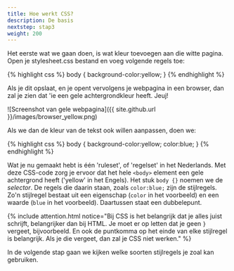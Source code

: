 ```yaml
---
title: Hoe werkt CSS?
description: De basis
nextstep: stap3
weight: 200
---
```

Het eerste wat we gaan doen, is wat kleur toevoegen aan die witte pagina.
Open je stylesheet.css bestand en voeg volgende regels toe:

{% highlight css %}
body {
    background-color:yellow;
}
{% endhighlight %}

Als je dit opslaat, en je opent vervolgens je webpagina in een browser, dan zal je zien dat 'ie een gele achtergrondkleur heeft. Jeuj!

![Screenshot van gele webpagina]({{ site.github.url }}/images/browser_yellow.png)

Als we dan de kleur van de tekst ook willen aanpassen, doen we:

{% highlight css %}
body {
    background-color:yellow;
    color:blue;
}
{% endhighlight %}

Wat je nu gemaakt hebt is één 'ruleset', of 'regelset' in het Nederlands. Met deze CSS-code zorg je ervoor dat het hele `<body>` element een gele achtergrond heeft ('yellow' in het Engels). Het stuk `body {}` noemen we de *selector*. De regels die daarin staan, zoals `color:blue;` zijn de stijlregels. Zo'n stijlregel bestaat uit een eigenschap (`color` in het voorbeeld) en een waarde (`blue` in het voorbeeld). Daartussen staat een dubbelepunt.

{% include attention.html notice="Bij CSS is het belangrijk dat je alles juist schrijft, belangrijker dan bij HTML. Je moet er op letten dat je geen `}` vergeet, bijvoorbeeld. En ook de puntkomma op het einde van elke stijlregel is belangrijk. Als je die vergeet, dan zal je CSS niet werken." %}

In de volgende stap gaan we kijken welke soorten stijlregels je zoal kan gebruiken.
